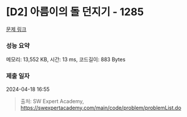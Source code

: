 # [D2] 아름이의 돌 던지기 - 1285 

[문제 링크](https://swexpertacademy.com/main/code/problem/problemDetail.do?contestProbId=AV18-stqI8oCFAZN) 

### 성능 요약

메모리: 13,552 KB, 시간: 13 ms, 코드길이: 883 Bytes

### 제출 일자

2024-04-18 16:55



> 출처: SW Expert Academy, https://swexpertacademy.com/main/code/problem/problemList.do